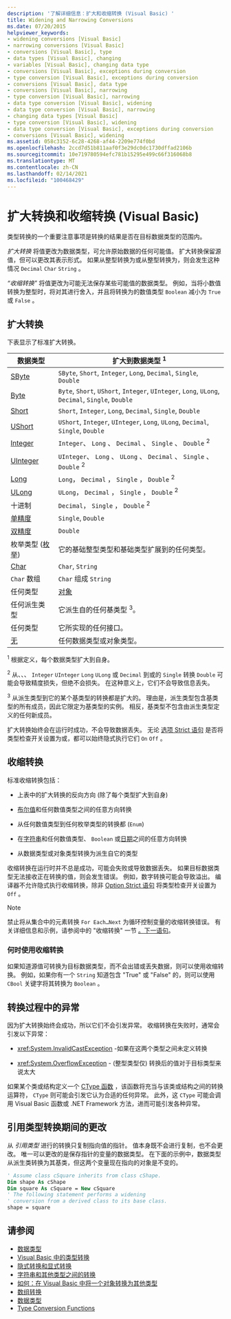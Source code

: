 ```yaml
---
description: '了解详细信息：扩大和收缩转换 (Visual Basic) '
title: Widening and Narrowing Conversions
ms.date: 07/20/2015
helpviewer_keywords:
- widening conversions [Visual Basic]
- narrowing conversions [Visual Basic]
- conversions [Visual Basic], type
- data types [Visual Basic], changing
- variables [Visual Basic], changing data type
- conversions [Visual Basic], exceptions during conversion
- type conversion [Visual Basic], exceptions during conversion
- conversions [Visual Basic], data type
- conversions [Visual Basic], narrowing
- type conversion [Visual Basic], narrowing
- data type conversion [Visual Basic], widening
- data type conversion [Visual Basic], narrowing
- changing data types [Visual Basic]
- type conversion [Visual Basic], widening
- data type conversion [Visual Basic], exceptions during conversion
- conversions [Visual Basic], widening
ms.assetid: 058c3152-6c28-4268-af44-2209e774f0bd
ms.openlocfilehash: 2ccd7d51b811aaf0f3e29dc0dc1730dffad2106b
ms.sourcegitcommit: 10e719780594efc781b15295e499c66f316068b8
ms.translationtype: MT
ms.contentlocale: zh-CN
ms.lasthandoff: 02/14/2021
ms.locfileid: "100468429"
---
```

# <a name="widening-and-narrowing-conversions-visual-basic"></a>扩大转换和收缩转换 (Visual Basic)

类型转换的一个重要注意事项是转换的结果是否在目标数据类型的范围内。  
  
 *扩大转换* 将值更改为数据类型，可允许原始数据的任何可能值。  扩大转换保留源值，但可以更改其表示形式。 如果从整型转换为或从整型转换为，则会发生这种情况 `Decimal` `Char` `String` 。  
  
 *“收缩转换”* 将值更改为可能无法保存某些可能值的数据类型。 例如，当将小数值转换为整型时，将对其进行舍入，并且将转换为的数值类型 `Boolean` 减小为 `True` 或 `False` 。  
  
## <a name="widening-conversions"></a>扩大转换  

 下表显示了标准扩大转换。  
  
|数据类型|扩大到数据类型 <sup>1</sup>|  
|---|---|  
|[SByte](../../../language-reference/data-types/sbyte-data-type.md)|`SByte`, `Short`, `Integer`, `Long`, `Decimal`, `Single`, `Double`|  
|[Byte](../../../language-reference/data-types/byte-data-type.md)|`Byte`, `Short`, `UShort`, `Integer`, `UInteger`, `Long`, `ULong`, `Decimal`, `Single`, `Double`|  
|[Short](../../../language-reference/data-types/short-data-type.md)|`Short`, `Integer`, `Long`, `Decimal`, `Single`, `Double`|  
|[UShort](../../../language-reference/data-types/ushort-data-type.md)|`UShort`, `Integer`, `UInteger`, `Long`, `ULong`, `Decimal`, `Single`, `Double`|  
|[Integer](../../../language-reference/data-types/integer-data-type.md)|`Integer`、 `Long` 、 `Decimal` 、 `Single` 、 `Double` <sup>2</sup>|  
|[UInteger](../../../language-reference/data-types/uinteger-data-type.md)|`UInteger`、 `Long` 、 `ULong` 、 `Decimal` 、 `Single` 、 `Double` <sup>2</sup>|  
|[Long](../../../language-reference/data-types/long-data-type.md)|`Long`， `Decimal` ， `Single` ， `Double` <sup>2</sup>|  
|[ULong](../../../language-reference/data-types/ulong-data-type.md)|`ULong`， `Decimal` ， `Single` ， `Double` <sup>2</sup>|  
|十进制 |`Decimal`， `Single` ， `Double` <sup>2</sup>|  
|[单精度](../../../language-reference/data-types/single-data-type.md)|`Single`, `Double`|  
|[双精度](../../../language-reference/data-types/double-data-type.md)|`Double`|  
|枚举类型 ([枚举](../../../language-reference/statements/enum-statement.md)) |它的基础整型类型和基础类型扩展到的任何类型。|  
|[Char](../../../language-reference/data-types/char-data-type.md)|`Char`, `String`|  
|`Char` 数组|`Char` 组成 `String`|  
|任何类型|[对象](../../../language-reference/data-types/object-data-type.md)|  
|任何派生类型|它派生自的任何基类型 <sup>3</sup>。|  
|任何类型|它所实现的任何接口。|  
|[无](../../../language-reference/nothing.md)|任何数据类型或对象类型。|  
  
 <sup>1</sup> 根据定义，每个数据类型扩大到自身。  
  
 <sup>2</sup> 从、、、 `Integer` `UInteger` `Long` `ULong` 或 `Decimal` 到或的 `Single` 转换 `Double` 可能会导致精度损失，但绝不会损失。 在这种意义上，它们不会导致信息丢失。  
  
 <sup>3</sup> 从派生类型到它的某个基类型的转换都是扩大的。 理由是，派生类型包含基类型的所有成员，因此它限定为基类型的实例。 相反，基类型不包含由派生类型定义的任何新成员。  
  
 扩大转换始终会在运行时成功，不会导致数据丢失。 无论 [选项 Strict 语句](../../../language-reference/statements/option-strict-statement.md) 是否将类型检查开关设置为或，都可以始终隐式执行它们 `On` `Off` 。  
  
## <a name="narrowing-conversions"></a>收缩转换  

 标准收缩转换包括：  
  
- 上表中的扩大转换的反向方向 (除了每个类型扩大到自身)   
  
- [布尔值](../../../language-reference/data-types/boolean-data-type.md)和任何数值类型之间的任意方向转换  
  
- 从任何数值类型到任何枚举类型的转换都 (`Enum`)   
  
- 在[字符串](../../../language-reference/data-types/string-data-type.md)和任何数值类型、 `Boolean` 或[日期](../../../language-reference/data-types/date-data-type.md)之间的任意方向转换  
  
- 从数据类型或对象类型转换为派生自它的类型  
  
 收缩转换在运行时并不总是成功，可能会失败或导致数据丢失。 如果目标数据类型无法接收正在转换的值，则会发生错误。 例如，数字转换可能会导致溢出。 编译器不允许隐式执行收缩转换，除非 [Option Strict 语句](../../../language-reference/statements/option-strict-statement.md) 将类型检查开关设置为 `Off` 。  
  
> [!NOTE]
> 禁止将从集合中的元素转换 `For Each…Next` 为循环控制变量的收缩转换错误。 有关详细信息和示例，请参阅中的 "收缩转换" 一节 [。下一语句](../../../language-reference/statements/for-each-next-statement.md)。  
  
### <a name="when-to-use-narrowing-conversions"></a>何时使用收缩转换  

 如果知道源值可转换为目标数据类型，而不会出错或丢失数据，则可以使用收缩转换。 例如，如果你有一个 `String` 知道包含 "True" 或 "False" 的，则可以使用 `CBool` 关键字将其转换为 `Boolean` 。  
  
## <a name="exceptions-during-conversion"></a>转换过程中的异常  

 因为扩大转换始终会成功，所以它们不会引发异常。 收缩转换在失败时，通常会引发以下异常：  
  
- <xref:System.InvalidCastException> -如果在这两个类型之间未定义转换  
  
- <xref:System.OverflowException> - (整型类型仅) 转换后的值对于目标类型来说太大  
  
 如果某个类或结构定义一个 [CType 函数](../../../language-reference/functions/ctype-function.md) ，该函数将充当与该类或结构之间的转换运算符， `CType` 则可能会引发它认为合适的任何异常。 此外，这 `CType` 可能会调用 Visual Basic 函数或 .NET Framework 方法，进而可能引发各种异常。  
  
## <a name="changes-during-reference-type-conversions"></a>引用类型转换期间的更改  

 从 *引用类型* 进行的转换只复制指向值的指针。 值本身既不会进行复制，也不会更改。 唯一可以更改的是保存指针的变量的数据类型。 在下面的示例中，数据类型从派生类转换为其基类，但这两个变量现在指向的对象是不变的。  
  
```vb  
' Assume class cSquare inherits from class cShape.  
Dim shape As cShape  
Dim square As cSquare = New cSquare  
' The following statement performs a widening  
' conversion from a derived class to its base class.  
shape = square  
```  
  
## <a name="see-also"></a>请参阅

- [数据类型](index.md)
- [Visual Basic 中的类型转换](type-conversions.md)
- [隐式转换和显式转换](implicit-and-explicit-conversions.md)
- [字符串和其他类型之间的转换](conversions-between-strings-and-other-types.md)
- [如何：在 Visual Basic 中将一个对象转换为其他类型](how-to-convert-an-object-to-another-type.md)
- [数组转换](array-conversions.md)
- [数据类型](../../../language-reference/data-types/index.md)
- [Type Conversion Functions](../../../language-reference/functions/type-conversion-functions.md)
